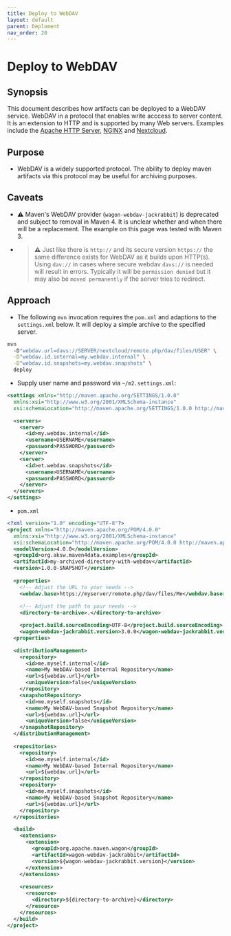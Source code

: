```yaml
---
title: Deploy to WebDAV
layout: default
parent: Deploment
nav_order: 20
---
```


# Deploy to WebDAV

## Synopsis

This document describes how artifacts can be deployed to a WebDAV service. WebDAV in a protocol that enables write acccess to server content.
It is an extension to HTTP and is supported by many Web servers. Examples include the [Apache HTTP Server](https://httpd.apache.org/), [NGINX](https://www.nginx.com/) and [Nextcloud](https://nextcloud.com/).

## Purpose

* WebDAV is a widely supported protocol. The ability to deploy maven artifacts via this protocol may be useful for archiving purposes.

## Caveats

* ⚠️ Maven's WebDAV provider (`wagon-webdav-jackrabbit`) is deprecated and subject to removal in Maven 4. It is unclear whether and when there will be a replacement.
The example on this page was tested with Maven 3.

* > ⚠️ Just like there is `http://` and its secure version `https://` the same difference exists for WebDAV as it builds upon HTTP(s).
Using `dav://` in cases where secure webdav `davs://` is needed will result in errors.
Typically it will be `permission denied` but it may also be `moved permanently` if the server tries to redirect.

## Approach

* The following `mvn` invocation requires the `pom.xml` and adaptions to the `settings.xml` below.
It will deploy a simple archive to the specified server.
```bash
mvn
  -D"webdav.url=davs://SERVER/nextcloud/remote.php/dav/files/USER" \
  -D"webdav.id.internal=my.webdav.internal" \
  -D"webdav.id.snapshots=my.webdav.snapshots" \
  deploy
```

* Supply user name and password via `~/m2.settings.xml`:
```xml
<settings xmlns="http://maven.apache.org/SETTINGS/1.0.0"
  xmlns:xsi="http://www.w3.org/2001/XMLSchema-instance"
  xsi:schemaLocation="http://maven.apache.org/SETTINGS/1.0.0 http://maven.apache.org/xsd/settings-1.0.0.xsd">

  <servers>
    <server>
      <id>my.webdav.internal</id>
      <username>USERNAME</username>
      <password>PASSWORD</password>
    </server>
    <server>
      <id>et.webdav.snapshots</id>
      <username>USERNAME</username>
      <password>PASSWORD</password>
    </server>
  </servers>
</settings>
```

* `pom.xml`
```xml
<?xml version="1.0" encoding="UTF-8"?>
<project xmlns="http://maven.apache.org/POM/4.0.0"
  xmlns:xsi="http://www.w3.org/2001/XMLSchema-instance"
  xsi:schemaLocation="http://maven.apache.org/POM/4.0.0 http://maven.apache.org/xsd/maven-4.0.0.xsd">
  <modelVersion>4.0.0</modelVersion>
  <groupId>org.aksw.maven4data.examples</groupId>
  <artifactId>my-archived-directory-with-webdav</artifactId>
  <version>1.0.0-SNAPSHOT</version>
  
  <properties>
    <!-- Adjust the URL to your needs -->
    <webdav.base>https://myserver/remote.php/dav/files/Me</webdav.base>
    
    <!-- Adjust the path to your needs -->
    <directory-to-archive>.</directory-to-archive>

    <project.build.sourceEncoding>UTF-8</project.build.sourceEncoding>
    <wagon-webdav-jackrabbit.version>3.0.0</wagon-webdav-jackrabbit.version>
  <properties>

  <distributionManagement>
    <repository>
      <id>me.myself.internal</id>
      <name>My WebDAV-based Internal Repository</name>
      <url>${webdav.url}</url>
      <uniqueVersion>false</uniqueVersion>
    </repository>
    <snapshotRepository>
      <id>me.myself.snapshots</id>
      <name>My WebDAV-based Snapshot Repository</name>
      <url>${webdav.url}</url>
      <uniqueVersion>false</uniqueVersion>
    </snapshotRepository>
  </distributionManagement>
  
  <repositories>
    <repository>
      <id>me.myself.internal</id>
      <name>My WebDAV-based Internal Repository</name>
      <url>${webdav.url}</url>
    </repository>
    <repository>
      <id>me.myself.snapshots</id>
      <name>My WebDAV-based Snapshot Repository</name>
      <url>${webdav.url}</url>
    </repository>
  </repositories>

  <build>
    <extensions>
      <extension>
        <groupId>org.apache.maven.wagon</groupId>
        <artifactId>wagon-webdav-jackrabbit</artifactId>
        <version>${wagon-webdav-jackrabbit.version}</version>
      </extension>
    </extensions>
  
    <resources>
      <resource>
        <directory>${directory-to-archive}</directory>
      </resource>
    </resources>
  </build>
</project>
```
